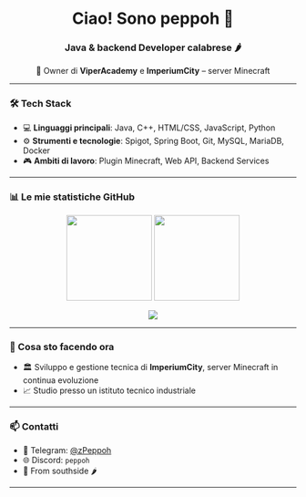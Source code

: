 <h1 align="center">Ciao! Sono peppoh 👋</h1>
<h3 align="center">Java & backend Developer calabrese 🌶️</h3>

<p align="center">
  🚀 Owner di <b>ViperAcademy</b> e <b>ImperiumCity</b> – server Minecraft
</p>

---

### 🛠️ Tech Stack

- 💻 **Linguaggi principali**: Java, C++, HTML/CSS, JavaScript, Python  
- ⚙️ **Strumenti e tecnologie**: Spigot, Spring Boot, Git, MySQL, MariaDB, Docker  
- 🎮 **Ambiti di lavoro**: Plugin Minecraft, Web API, Backend Services  

---

### 📊 Le mie statistiche GitHub

<p align="center">
  <img height="150em" src="https://github-readme-stats.vercel.app/api?username=zPeppoh&theme=tokyonight&show_icons=true&count_private=true&hide_border=true&include_all_commits=true" />
  <img height="150em" src="https://github-readme-stats.vercel.app/api/top-langs/?username=zPeppoh&theme=tokyonight&layout=compact&hide_border=true&langs_count=6" />
</p>

<p align="center">
  <img src="https://github-readme-streak-stats.herokuapp.com?user=zPeppoh&theme=tokyonight&hide_border=true" />
</p>

---

### 🧠 Cosa sto facendo ora

- 🏛️ Sviluppo e gestione tecnica di **ImperiumCity**, server Minecraft in continua evoluzione  
- 📈 Studio presso un istituto tecnico industriale  

---

### 📫 Contatti

- 💼 Telegram: [@zPeppoh](https://t.me/zPeppoh)  
- 🌐 Discord: `peppoh`  
- 📍 From southside 🌶️  

---
